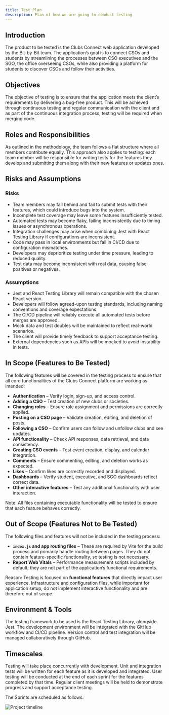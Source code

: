 ```yaml
---
title: Test Plan
description: Plan of how we are going to conduct testing
---
```


## Introduction

The product to be tested is the Clubs Connect web application developed by the Bit-by-Bit team. The application’s goal is to connect CSOs and students by streamlining the processes between CSO executives and the SGO, the office overseeing CSOs, while also providing a platform for students to discover CSOs and follow their activities.

## Objectives

The objective of testing is to ensure that the application meets the client’s requirements by delivering a bug-free product. This will be achieved through continuous testing and regular communication with the client and as part of the continuous integration process, testing will be required when merging code.

## Roles and Responsibilities

As outlined in the methodology, the team follows a flat structure where all members contribute equally. This approach also applies to testing: each team member will be responsible for writing tests for the features they develop and submitting them along with their new features or updates ones.

## Risks and Assumptions

### Risks

- Team members may fall behind and fail to submit tests with their features, which could introduce bugs into the system.
- Incomplete test coverage may leave some features insufficiently tested.
- Automated tests may become flaky, failing inconsistently due to timing issues or asynchronous operations.
- Integration challenges may arise when combining Jest with React Testing Library if configurations are inconsistent.
- Code may pass in local environments but fail in CI/CD due to configuration mismatches.
- Developers may deprioritize testing under time pressure, leading to reduced quality.
- Test data may become inconsistent with real data, causing false positives or negatives.

### Assumptions

- Jest and React Testing Library will remain compatible with the chosen React version.
- Developers will follow agreed-upon testing standards, including naming conventions and coverage expectations.
- The CI/CD pipeline will reliably execute all automated tests before merges are approved.
- Mock data and test doubles will be maintained to reflect real-world scenarios.
- The client will provide timely feedback to support acceptance testing.
- External dependencies such as APIs will be mocked to avoid instability in tests.

## In Scope (Features to Be Tested)

The following features will be covered in the testing process to ensure that all core functionalities of the Clubs Connect platform are working as intended:

- **Authentication** – Verify login, sign-up, and access control.
- **Adding a CSO** – Test creation of new clubs or societies.
- **Changing roles** – Ensure role assignment and permissions are correctly applied.
- **Posting on a CSO page** – Validate creation, editing, and deletion of posts.
- **Following a CSO** – Confirm users can follow and unfollow clubs and see updates.
- **API functionality** – Check API responses, data retrieval, and data consistency.
- **Creating CSO events** – Test event creation, display, and calendar integration.
- **Comments** – Ensure commenting, editing, and deletion works as expected.
- **Likes** – Confirm likes are correctly recorded and displayed.
- **Dashboards** – Verify student, executive, and SGO dashboards reflect correct data.
- **Other interactive features** – Test any additional functionality with user interaction.

Note: All files containing executable functionality will be tested to ensure that each feature behaves correctly.

## Out of Scope (Features Not to Be Tested)

The following files and features will not be included in the testing process:

- **`index.js` and app routing files** – These are required by Vite for the build process and primarily handle routing between pages. They do not contain feature-specific functionality, so testing is not necessary.
- **Report Web Vitals** – Performance measurement scripts included by default; they are not part of the application’s functional requirements.

Reason: Testing is focused on **functional features** that directly impact user experience. Infrastructure and configuration files, while important for application setup, do not implement interactive functionality and are therefore out of scope.

## Environment & Tools

The testing framework to be used is the React Testing Library, alongside Jest. The development environment will be integrated with the GitHub workflow and CI/CD pipeline. Version control and test integration will be managed collaboratively through GitHub.

## Timescales

Testing will take place concurrently with development. Unit and integration tests will be written for each feature as it is developed and integrated. User testing will be conducted at the end of each sprint for the features completed by that time. Regular client meetings will be held to demonstrate progress and support acceptance testing.

The Sprints are scheduled as follows:

![Project timeline](/Clubs-Connect/timeline.png "Timeline")
